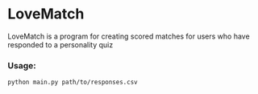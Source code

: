 # LoveMatch

LoveMatch is a program for creating scored matches for users who have responded to a personality quiz

### Usage:

```
python main.py path/to/responses.csv
```

